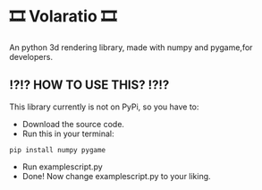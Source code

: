 # 🎞️ Volaratio 🎞️
An python 3d rendering library, made with numpy and pygame,for developers.

## ⁉️⁉️ HOW TO USE THIS? ⁉️⁉️
This library currently is not on PyPi, so you have to:
* Download the source code.
* Run this in your terminal:
```batch
pip install numpy pygame
```
* Run examplescript.py
* Done! Now change examplescript.py to your liking.
